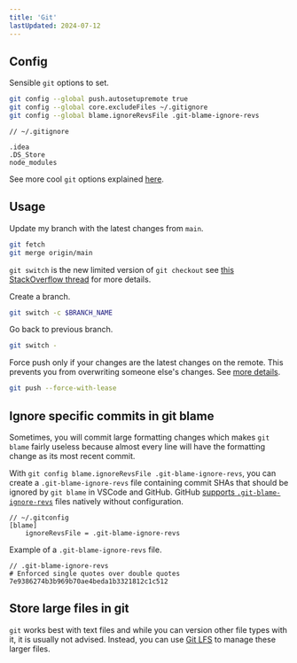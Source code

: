```yaml
---
title: 'Git'
lastUpdated: 2024-07-12
---
```


## Config

Sensible `git` options to set.

```sh
git config --global push.autosetupremote true
git config --global core.excludeFiles ~/.gitignore
git config --global blame.ignoreRevsFile .git-blame-ignore-revs
```

```
// ~/.gitignore

.idea
.DS_Store
node_modules
```

See more cool `git` options explained [here](https://jvns.ca/blog/2024/02/16/popular-git-config-options/#core-excludesfile-a-global-gitignore).

## Usage

Update my branch with the latest changes from `main`.

```sh
git fetch
git merge origin/main
```

`git switch` is the new limited version of `git checkout` see [this StackOverflow thread](https://stackoverflow.com/questions/57265785/whats-the-difference-between-git-switch-and-git-checkout-branch) for more details.

Create a branch.

```sh
git switch -c $BRANCH_NAME
```

Go back to previous branch.

```sh
git switch -
```

Force push only if your changes are the latest changes on the remote. This prevents you from overwriting someone else's changes. See [more details](https://blog.gitbutler.com/git-tips-2-new-stuff-in-git/).

```sh
git push --force-with-lease
```

## Ignore specific commits in git blame

Sometimes, you will commit large formatting changes which makes `git blame` fairly useless because almost every line will have the formatting change as its most recent commit.

With `git config blame.ignoreRevsFile .git-blame-ignore-revs`, you can create a `.git-blame-ignore-revs` file containing commit SHAs that should be ignored by `git blame` in VSCode and GitHub. GitHub [supports `.git-blame-ignore-revs`](https://docs.github.com/en/repositories/working-with-files/using-files/viewing-a-file#ignore-commits-in-the-blame-view) files natively without configuration.

```
// ~/.gitconfig
[blame]
    ignoreRevsFile = .git-blame-ignore-revs
```

Example of a `.git-blame-ignore-revs` file.

```
// .git-blame-ignore-revs
# Enforced single quotes over double quotes
7e9386274b3b969b70ae4beda1b3321812c1c512
```

## Store large files in git

`git` works best with text files and while you can version other file types with it, it is usually not advised. Instead, you can use [Git LFS](https://git-lfs.com/) to manage these larger files.
